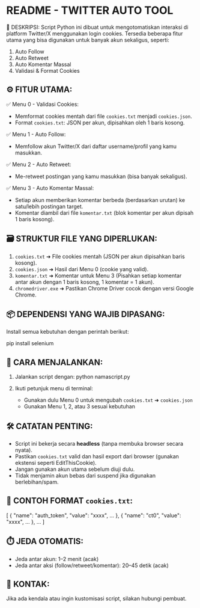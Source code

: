 README - TWITTER AUTO TOOL
=============================

📌 DESKRIPSI:
Script Python ini dibuat untuk mengotomatiskan interaksi di platform Twitter/X menggunakan login cookies. Tersedia beberapa fitur utama yang bisa digunakan untuk banyak akun sekaligus, seperti:
1. Auto Follow
2. Auto Retweet
3. Auto Komentar Massal
4. Validasi & Format Cookies

⚙️ FITUR UTAMA:
----------------------------------
✅ Menu 0 - Validasi Cookies:
   - Memformat cookies mentah dari file `cookies.txt` menjadi `cookies.json`.
   - Format `cookies.txt`: JSON per akun, dipisahkan oleh 1 baris kosong.

✅ Menu 1 - Auto Follow:
   - Memfollow akun Twitter/X dari daftar username/profil yang kamu masukkan.

✅ Menu 2 - Auto Retweet:
   - Me-retweet postingan yang kamu masukkan (bisa banyak sekaligus).

✅ Menu 3 - Auto Komentar Massal:
   - Setiap akun memberikan komentar berbeda (berdasarkan urutan) ke satu/lebih postingan target.
   - Komentar diambil dari file `komentar.txt` (blok komentar per akun dipisah 1 baris kosong).

🗃️ STRUKTUR FILE YANG DIPERLUKAN:
----------------------------------
1. `cookies.txt`       ➜ File cookies mentah (JSON per akun dipisahkan baris kosong).
2. `cookies.json`      ➜ Hasil dari Menu 0 (cookie yang valid).
3. `komentar.txt`      ➜ Komentar untuk Menu 3 (Pisahkan setiap komentar antar akun dengan 1 baris kosong, 1 komentar  = 1 akun).
4. `chromedriver.exe`  ➜ Pastikan Chrome Driver cocok dengan versi Google Chrome.

📦 DEPENDENSI YANG WAJIB DIPASANG:
----------------------------------
Install semua kebutuhan dengan perintah berikut:

pip install selenium

🧠 CARA MENJALANKAN:
----------------------------------
1. Jalankan script dengan: 
   python namascript.py

2. Ikuti petunjuk menu di terminal:
   - Gunakan dulu Menu 0 untuk mengubah `cookies.txt` ➜ `cookies.json`
   - Gunakan Menu 1, 2, atau 3 sesuai kebutuhan

🛠️ CATATAN PENTING:
----------------------------------
- Script ini bekerja secara **headless** (tanpa membuka browser secara nyata).
- Pastikan `cookies.txt` valid dan hasil export dari browser (gunakan ekstensi seperti EditThisCookie).
- Jangan gunakan akun utama sebelum diuji dulu.
- Tidak menjamin akun bebas dari suspend jika digunakan berlebihan/spam.

📁 CONTOH FORMAT `cookies.txt`:
----------------------------------
[
  { "name": "auth_token", "value": "xxxx", ... },
  { "name": "ct0", "value": "xxxx", ... },
  ...
]

⏱️ JEDA OTOMATIS:
----------------------------------
- Jeda antar akun: 1–2 menit (acak)
- Jeda antar aksi (follow/retweet/komentar): 20–45 detik (acak)

💬 KONTAK:
----------------------------------
Jika ada kendala atau ingin kustomisasi script, silakan hubungi pembuat.

